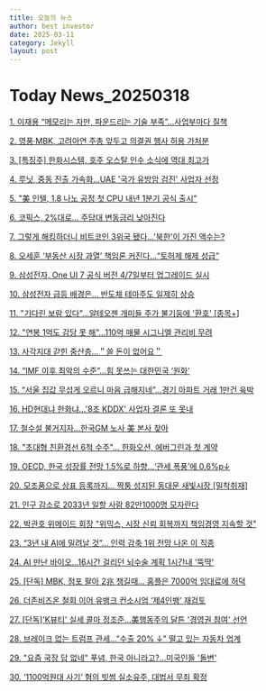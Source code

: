 ```yaml
---
title: 오늘의 뉴스
author: best investor
date: 2025-03-11
category: Jekyll
layout: post
---
```


# Today News_20250318

[1. 이재용 “메모리는 자만, 파운드리는 기술 부족”...사업부마다 질책](http://v.daum.net/v/20250318005518505)

[2. 영풍·MBK, 고려아연 주총 앞두고 의결권 행사 허용 가처분](http://v.daum.net/v/20250318092317514)

[3. [특징주] 한화시스템, 호주 오스탈 인수 소식에 역대 최고가](http://v.daum.net/v/20250318093450065)

[4. 루닛, 중동 진출 가속화...UAE '국가 유방암 검진' 사업자 선정](http://v.daum.net/v/20250318093556105)

[5. "美 인텔, 1.8 나노 공정 첫 CPU 내년 1분기 공식 출시"](http://v.daum.net/v/20250318021653784)

[6. 코픽스, 2%대로… 주담대 변동금리 낮아진다](http://v.daum.net/v/20250317153350219)

[7. 그렇게 해킹하더니 비트코인 3위국 됐다…'북한'이 가진 액수는?](http://v.daum.net/v/20250318060001066)

[8. 오세훈 ‘부동산 시장 과열’ 책임론 커진다…“토허제 해제 성급”](http://v.daum.net/v/20250317210510161)

[9. 삼성전자, One UI 7 공식 버전 4/7일부터 업그레이드 실시](http://v.daum.net/v/20250318095854368)

[10. 삼성전자 급등 배경은… 반도체 테마주도 일제히 상승](http://v.daum.net/v/20250317163308674)

[11. "기다린 보람 있다"…알테오젠 개미들 주가 불기둥에 '환호' [종목+]](http://v.daum.net/v/20250317161806135)

[12. "연봉 1억도 감당 못 해"...110억 매물 시그니엘 관리비 무려](http://v.daum.net/v/20250317155508114)

[13. 사각지대 갇힌 중산층…＂쓸 돈이 없어요＂](http://v.daum.net/v/20250317124037139)

[14. “IMF 이후 최악의 수준”...힘 못쓰는 대한민국 ‘원화’](http://v.daum.net/v/20250317111200020)

[15. “서울 집값 무섭게 오르니 마음 급해지네”…경기 아파트 거래 1만건 육박](http://v.daum.net/v/20250318112132017)

[16. HD현대냐 한화냐…'8조 KDDX' 사업자 결론 또 못내](http://v.daum.net/v/20250317215901806)

[17. 철수설 불거지자…한국GM 노사 美 본사 찾아](http://v.daum.net/v/20250317150901099)

[18. "초대형 친환경선 6척 수주"… 한화오션, 에버그린과 첫 계약](http://v.daum.net/v/20250317183343711)

[19. OECD, 한국 성장률 전망 1.5%로 하향…‘관세 폭풍’에 0.6%p↓](http://v.daum.net/v/20250317191018509)

[20. 모조품으로 상표 등록까지… 짝퉁 성지된 동대문 새빛시장 [밀착취재]](http://v.daum.net/v/20250317191705638)

[21. 인구 감소로 2033년 일할 사람 82만1000명 모자란다](http://v.daum.net/v/20250317143752680)

[22. 박관호 위메이드 회장 "위믹스, 시장 신뢰 회복까지 책임경영 지속할 것"](http://v.daum.net/v/20250317143804694)

[23. “3년 내 AI에 밀려날 것”… 인력 감축 1위 전망 나온 이 직종](http://v.daum.net/v/20250317101208137)

[24. AI 만난 바이오…16시간 걸리던 뇌수술 계획 1시간내 '뚝딱'](http://v.daum.net/v/20250316174828163)

[25. [단독] MBK, 점포 팔아 2兆 챙길때… 홈플은 7000억 임대료에 허덕](http://v.daum.net/v/20250318001308155)

[26. 더존비즈온 철회 이어 유뱅크 컨소시엄 ‘제4인뱅’ 재검토](http://v.daum.net/v/20250317175505656)

[27. [단독]'K뷰티' 실세 콜마 정조준…美행동주의 달튼 '경영권 참여' 선언](http://v.daum.net/v/20250317094840984)

[28. 브레이크 없는 트럼프 관세…"수출 20% ↓" 떨고 있는 자동차 업계](http://v.daum.net/v/20250317061501835)

[29. "요즘 국장 답 없네" 푸념, 한국 아니라고?…미국인들 '돌변'](http://v.daum.net/v/20250317143627627)

[30. ‘1100억원대 사기’ 혐의 빗썸 실소유주, 대법서 무죄 확정](http://v.daum.net/v/20250317121118629)

